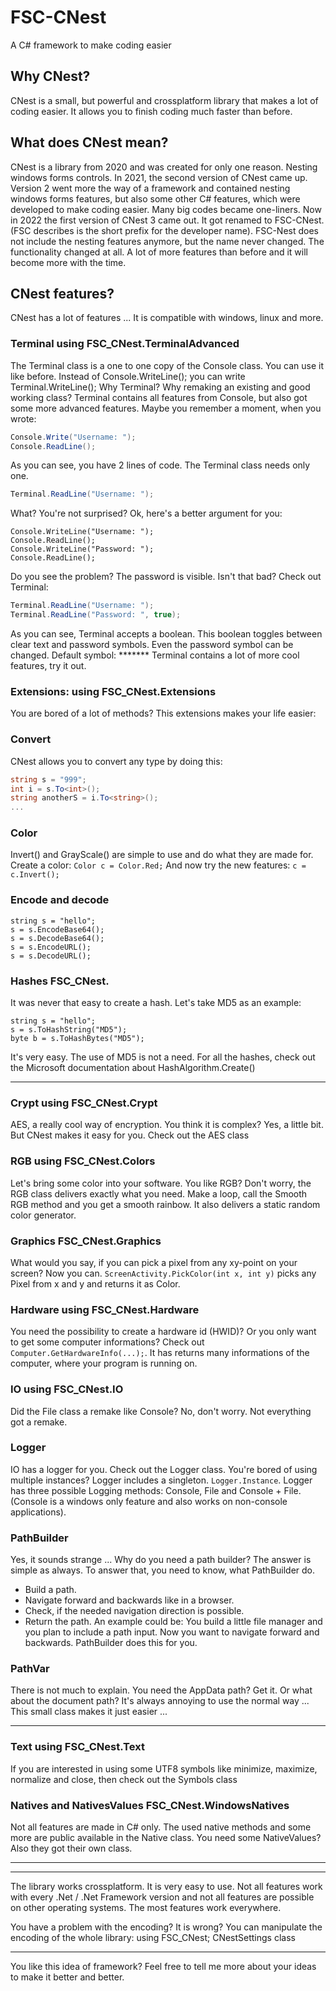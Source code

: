 # FSC-CNest
 A C# framework to make coding easier

## Why CNest?
CNest is a small, but powerful and crossplatform library that makes a lot of coding easier. It allows you to finish coding much faster than before.

## What does CNest mean?
CNest is a library from 2020 and was created for only one reason. Nesting windows forms controls. 
In 2021, the second version of CNest came up. Version 2 went more the way of a framework and contained nesting windows forms features, but also some other C# features, which were developed to make coding easier. Many big codes became one-liners.
Now in 2022 the first version of CNest 3 came out. It got renamed to FSC-CNest.
(FSC describes is the short prefix for the developer name). FSC-Nest does not include the nesting features anymore, but the name never changed. The functionality changed at all. A lot of more features than before and it will become more with the time.

## CNest features?
CNest has a lot of features ... It is compatible with windows, linux and more.

### Terminal using FSC_CNest.TerminalAdvanced
The Terminal class is a one to one copy of the Console class. You can use it like before. Instead of Console.WriteLine(); you can write Terminal.WriteLine();
Why Terminal? Why remaking an existing and good working class?
Terminal contains all features from Console, but also got some more advanced features.
Maybe you remember a moment, when you wrote:
```cs
Console.Write("Username: ");
Console.ReadLine();
```
As you can see, you have 2 lines of code. The Terminal class needs only one.
```cs
Terminal.ReadLine("Username: ");
```
What? You're not surprised? Ok, here's a better argument for you:
```
Console.WriteLine("Username: ");
Console.ReadLine();
Console.WriteLine("Password: ");
Console.ReadLine();
```
Do you see the problem? The password is visible. Isn't that bad?
Check out Terminal:
```cs
Terminal.ReadLine("Username: ");
Terminal.ReadLine("Password: ", true);
```
As you can see, Terminal accepts a boolean. This boolean toggles between clear text and password symbols.
Even the password symbol can be changed. Default symbol: *******
Terminal contains a lot of more cool features, try it out.

### Extensions: using FSC_CNest.Extensions
You are bored of a lot of methods? This extensions makes your life easier:

### Convert
CNest allows you to convert any type by doing this:
```cs
string s = "999";
int i = s.To<int>();
string anotherS = i.To<string>();
...
```

### Color
Invert() and GrayScale() are simple to use and do what they are made for.
Create a color:
`Color c = Color.Red;`
And now try the new features:
`c = c.Invert();`

### Encode and decode
```
string s = "hello";
s = s.EncodeBase64();
s = s.DecodeBase64();
s = s.EncodeURL();
s = s.DecodeURL();
```

### Hashes FSC_CNest.
It was never that easy to create a hash. Let's take MD5 as an example:
```
string s = "hello";
s = s.ToHashString("MD5");
byte b = s.ToHashBytes("MD5");
```
It's very easy. The use of MD5 is not a need. For all the hashes, check out the Microsoft documentation about HashAlgorithm.Create()

---

### Crypt using FSC_CNest.Crypt
AES, a really cool way of encryption. You think it is complex? Yes, a little bit. But CNest makes it easy for you. Check out the AES class

### RGB using FSC_CNest.Colors
Let's bring some color into your software. You like RGB? Don't worry, the RGB class delivers exactly what you need. Make a loop, call the Smooth RGB method and you get a smooth rainbow.
It also delivers a static random color generator.

### Graphics FSC_CNest.Graphics
What would you say, if you can pick a pixel from any xy-point on your screen? Now you can.
`ScreenActivity.PickColor(int x, int y)` picks any Pixel from x and y and returns it as Color.

### Hardware using FSC_CNest.Hardware
You need the possibility to create a hardware id (HWID)?
Or you only want to get some computer informations?
Check out `Computer.GetHardwareInfo(...);`. It has returns many informations of the computer, where your program is running on.

### IO using FSC_CNest.IO
Did the File class a remake like Console? No, don't worry. Not everything got a remake.

### Logger
IO has a logger for you. Check out the Logger class. You're bored of using multiple instances? Logger includes a singleton. `Logger.Instance`.
Logger has three possible Logging methods: Console, File and Console + File. (Console is a windows only feature and also works on non-console applications).

### PathBuilder
Yes, it sounds strange ... Why do you need a path builder? The answer is simple as always.
To answer that, you need to know, what PathBuilder do.
- Build a path.
- Navigate forward and backwards like in a browser.
- Check, if the needed navigation direction is possible.
- Return the path.
An example could be: You build a little file manager and you plan to include a path input. Now you want to navigate forward and backwards. PathBuilder does this for you.

### PathVar
There is not much to explain. You need the AppData path? Get it. Or what about the document path?
It's always annoying to use the normal way ... This small class makes it just easier ...

---

### Text using FSC_CNest.Text
If you are interested in using some UTF8 symbols like minimize, maximize, normalize and close, then check out the Symbols class

### Natives and NativesValues FSC_CNest.WindowsNatives
Not all features are made in C# only. The used native methods and some more are public available in the Native class. You need some NativeValues? Also they got their own class.

---
---

The library works crossplatform. It is very easy to use. Not all features work with every .Net / .Net Framework version and not all features are possible on other operating systems. The most features work everywhere.

You have a problem with the encoding? It is wrong?
You can manipulate the encoding of the whole library:
using FSC_CNest;
CNestSettings class

---

You like this idea of framework? Feel free to tell me more about your ideas to make it better and better.
